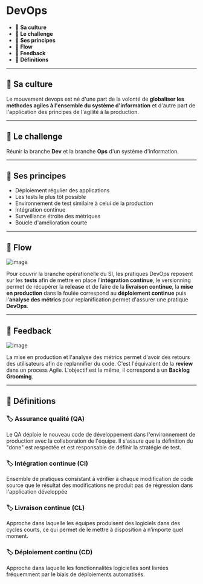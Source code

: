 # DevOps

* 🔖 **Sa culture**
* 🔖 **Le challenge**
* 🔖 **Ses principes**
* 🔖 **Flow**
* 🔖 **Feedback**
* 🔖 **Définitions**

___

## 📑 Sa culture

Le mouvement devops est né d'une part de la volonté de **globaliser les méthodes agiles à l'ensemble du système d'information** et d'autre part de l'application des principes de l'agilité à la production. 

___

## 📑 Le challenge

Réunir la branche **Dev** et la branche **Ops** d'un système d'information.

___

## 📑 Ses principes

* Déploiement régulier des applications
* Les tests le plus tôt possible
* Environnement de test similaire à celui de la production
* Intégration continue
* Surveillance étroite des métriques
* Boucle d'amélioration courte

___

## 📑 Flow

![image](https://raw.githubusercontent.com/seeren-training/DevOps/master/wiki/resources/01/01-Flux.jpg)

Pour couvrir la branche opérationelle du SI, les pratiques DevOps reposent sur les **tests** afin de mettre en place l'**intégration continue**, le versionning permet de récupérer la **release** et de faire de la **livraison continue**, la **mise en production** dans la foulée correspond au **déploiement continue** puis l'**analyse des métrics** pour replanification permet d'assurer une pratique **DevOps**.

___

## 📑 Feedback

![image](https://raw.githubusercontent.com/seeren-training/DevOps/master/wiki/resources/01/02-FeedBack.jpg)

La mise en production et l'analyse des métrics permet d'avoir des retours des utilisateurs afin de replannifier du code. C'est l'équivalent de la **review** dans un process Agile. L'objectif est le même, il correspond à un **Backlog Grooming**.
___

## 📑 Définitions

### 🏷️ **Assurance qualité (QA)**

Le QA déploie le nouveau code de développement dans l'environnement de production avec la collaboration de l'équipe. Il s'assure que la définition du "done" est respectée et est responsable de définir la stratégie de test.

### 🏷️ **Intégration continue (CI)**

Ensemble de pratiques consistant à vérifier à chaque modification de code source que le résultat des modifications ne produit pas de régression dans l'application développée

### 🏷️ **Livraison continue (CL)**

Approche dans laquelle les équipes produisent des logiciels dans des cycles courts, ce qui permet de le mettre à disposition à n’importe quel moment.

### 🏷️ **Déploiement continu (CD)**

Approche dans laquelle les fonctionnalités logicielles sont livrées fréquemment par le biais de déploiements automatisés.